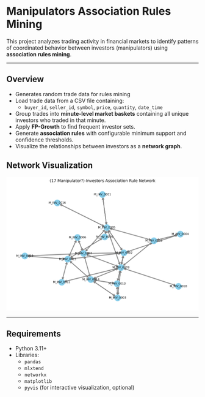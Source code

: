 # Manipulators Association Rules Mining

This project analyzes trading activity in financial markets to identify patterns of coordinated behavior between investors (manipulators) using **association rules mining**.

---

## Overview

- Generates random trade data for rules mining
- Load trade data from a CSV file containing:
  - `buyer_id`, `seller_id`, `symbol`, `price`, `quantity`, `date_time`
- Group trades into **minute-level market baskets** containing all unique investors who traded in that minute.
- Apply **FP-Growth** to find frequent investor sets.
- Generate **association rules** with configurable minimum support and confidence thresholds.
- Visualize the relationships between investors as a **network graph**.

## Network Visualization

![Investor Association Network](investor_network.png)

---

## Requirements

- Python 3.11+
- Libraries:
  - `pandas`
  - `mlxtend`
  - `networkx`
  - `matplotlib`
  - `pyvis` (for interactive visualization, optional)


